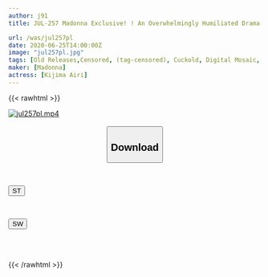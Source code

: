 ```yaml
---
author: j91
title: JUL-257 Madonna Exclusive! ! An Overwhelmingly Humiliated Drama! ! Father-in-law NTR During My Business Trip... This Was The Shocking Image Of The Entire Story Being Paid By My Father-in-law Who Hates My Wife. Airi Kijima

url: /was/jul257pl
date: 2020-06-25T14:00:00Z
image: "jul257pl.jpg"
tags: [Old Releases,Censored, (tag-censored), Cuckold, Digital Mosaic, Married Woman, Mature Woman, Slender, Solowork]
maker: [Madonna]
actress: [Kijima Airi]
---
```



{{< rawhtml >}}

<div class="video" data-videoid="ZqJpRAO0ZWtKQ6">
    <a href="javascript:;">
        <img src="/was/jul257pl/jul257pl.jpg" width="WIDTH" height="HEIGHT" alt="jul257pl.mp4" loading="lazy">
    </a>
</div>

<script type="text/javascript" src="https://j91.asia/asset/on-demand-st.js"></script>

<br>
  <link rel="stylesheet" href="https://j91.asia/asset/bs5.css">
  
  <center>
  <button class="btn btn-primary" type="button" data-bs-toggle="collapse" data-bs-target=".multi-collapse" aria-expanded="false" aria-controls="multiCollapseExample1 multiCollapseExample2"><h2>Download</h2></button></center>
</p>
<div class="row">
  <div class="col">
    <div class="collapse multi-collapse" id="multiCollapseExample1">
      <div class="card card-body">
	      	      <br>
<div class="buttons">  
<p><a href="https://streamtape.to/v/ZqJpRAO0ZWtKQ6" target="_blank"><button class="btn-hover color-3"><i class="fa fa-download"></i> ST</button></a></p></div>
    </div>
  </div>
</div>
  <div class="col">
    <div class="collapse multi-collapse" id="multiCollapseExample2">
      <div class="card card-body">
	      <br>
<div class="buttons">
<p><a href="https://flaswish.com/cif09938ai58" target="_blank"><button class="btn-hover color-2"><i class="fa fa-download"></i> SW</button></a></p></div>
<br><br>
      </div>
    </div>
  </div>
</div>

{{< /rawhtml >}}
